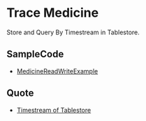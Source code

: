 # Trace Medicine

Store and Query By Timestream in Tablestore.

## SampleCode
- [MedicineReadWriteExample](src/main/java/com/aliyun/tablestore/example/trace_medicine/MedicineReadWriteExample.java)

## Quote
- [Timestream of Tablestore](https://www.aliyun.com/product/ots)